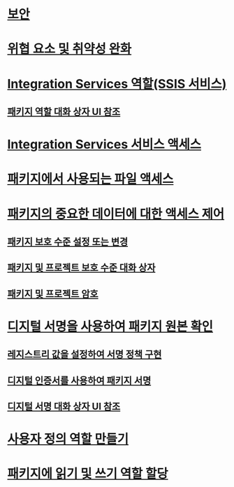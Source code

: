 # [보안](security-overview-integration-services.md)
# [위협 요소 및 취약성 완화](../threat-and-vulnerability-mitigation-integration-services.md)
# [Integration Services 역할(SSIS 서비스)](integration-services-roles-ssis-service.md)
## [패키지 역할 대화 상자 UI 참조](../package-roles-dialog-box-ui-reference.md)
# [Integration Services 서비스 액세스](../access-to-the-integration-services-service.md)
# [패키지에서 사용되는 파일 액세스](../access-to-files-used-by-packages.md)
# [패키지의 중요한 데이터에 대한 액세스 제어](access-control-for-sensitive-data-in-packages.md)
## [패키지 보호 수준 설정 또는 변경](../set-or-change-the-protection-level-of-packages.md)
## [패키지 및 프로젝트 보호 수준 대화 상자](../package-and-project-protection-level-dialog-box.md)
## [패키지 및 프로젝트 암호](../package-and-project-password.md)
# [디지털 서명을 사용하여 패키지 원본 확인](identify-the-source-of-packages-with-digital-signatures.md)
## [레지스트리 값을 설정하여 서명 정책 구현](../implement-a-signing-policy-by-setting-a-registry-value.md)
## [디지털 인증서를 사용하여 패키지 서명](../sign-a-package-by-using-a-digital-certificate.md)
## [디지털 서명 대화 상자 UI 참조](../digital-signing-dialog-box-ui-reference.md)
# [사용자 정의 역할 만들기](../create-a-user-defined-role.md)
# [패키지에 읽기 및 쓰기 역할 할당](../assign-a-reader-and-writer-role-to-a-package.md)
